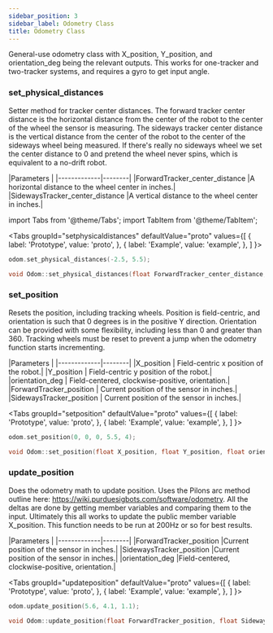 ```yaml
---
sidebar_position: 3
sidebar_label: Odometry Class
title: Odometry Class
---
```


General-use odometry class with X_position, Y_position, and orientation_deg being the relevant outputs. This works for one-tracker and two-tracker systems, and requires a gyro to get input angle.

### set_physical_distances

Setter method for tracker center distances. 
The forward tracker center distance is the horizontal distance from the center of the robot to the center of the wheel the sensor is measuring. The sideways tracker center distance is the vertical distance from the center of the robot to the center of the sideways wheel being measured. If there's really no sideways wheel we set the center distance to 0 and pretend the wheel never spins, which is equivalent to a no-drift robot.

|Parameters |
|-------------|--------|
|ForwardTracker_center_distance |A horizontal distance to the wheel center in inches.|
|SidewaysTracker_center_distance |A vertical distance to the wheel center in inches.|


import Tabs from '@theme/Tabs';
import TabItem from '@theme/TabItem';

<Tabs
  groupId="setphysicaldistances"
  defaultValue="proto"
  values={[
    { label: 'Prototype',  value: 'proto', },
    { label: 'Example',  value: 'example', },
  ]
}>

<TabItem value="example">

```cpp
odom.set_physical_distances(-2.5, 5.5);
```

</TabItem>


<TabItem value="proto">

```cpp
void Odom::set_physical_distances(float ForwardTracker_center_distance, float SidewaysTracker_center_distance);
```

</TabItem>
</Tabs>



### set_position

Resets the position, including tracking wheels. 
Position is field-centric, and orientation is such that 0 degrees is in the positive Y direction. Orientation can be provided with some flexibility, including less than 0 and greater than 360. Tracking wheels must be reset to prevent a jump when the odometry function starts incrementing.

|Parameters |
|-------------|--------|
|X_position | Field-centric x position of the robot.|
|Y_position | Field-centric y position of the robot.|
|orientation_deg | Field-centered, clockwise-positive, orientation.|
|ForwardTracker_position | Current position of the sensor in inches.|
|SidewaysTracker_position | Current position of the sensor in inches.|


<Tabs
  groupId="setposition"
  defaultValue="proto"
  values={[
    { label: 'Prototype',  value: 'proto', },
    { label: 'Example',  value: 'example', },
  ]
}>

<TabItem value="example">

```cpp
odom.set_position(0, 0, 0, 5.5, 4);
```

</TabItem>


<TabItem value="proto">

```cpp
void Odom::set_position(float X_position, float Y_position, float orientation_deg, float ForwardTracker_position, float SidewaysTracker_position);
```

</TabItem>
</Tabs>

### update_position

Does the odometry math to update position.
Uses the Pilons arc method outline here: https://wiki.purduesigbots.com/software/odometry. All the deltas are done by getting member variables and comparing them to the input. Ultimately this all works to update the public member variable X_position. This function needs to be run at 200Hz or so for best results.

|Parameters |
|-------------|--------|
|ForwardTracker_position |Current position of the sensor in inches.|
|SidewaysTracker_position |Current position of the sensor in inches.|
|orientation_deg |Field-centered, clockwise-positive, orientation.|


<Tabs
  groupId="updateposition"
  defaultValue="proto"
  values={[
    { label: 'Prototype',  value: 'proto', },
    { label: 'Example',  value: 'example', },
  ]
}>

<TabItem value="example">

```cpp
odom.update_position(5.6, 4.1, 1.1);
```

</TabItem>


<TabItem value="proto">

```cpp
void Odom::update_position(float ForwardTracker_position, float SidewaysTracker_position, float orientation_deg);
```

</TabItem>
</Tabs>
